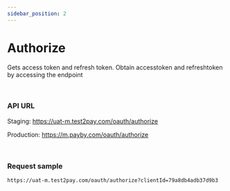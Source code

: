 ```yaml
---
sidebar_position: 2
---
```




# Authorize

Gets access token and refresh token. Obtain accesstoken and refreshtoken by accessing the endpoint

<br/>

### API URL

Staging: https://uat-m.test2pay.com/oauth/authorize

Production: https://m.payby.com/oauth/authorize

<br/>

### Request sample

```
https://uat-m.test2pay.com/oauth/authorize?clientId=79a8db4adb37d9b3
```











